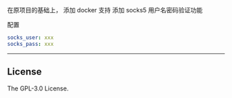 在原项目的基础上，
添加 docker 支持
添加 socks5 用户名密码验证功能

配置

```yaml
socks_user: xxx
socks_pass: xxx
```

****

## License

The GPL-3.0 License.
